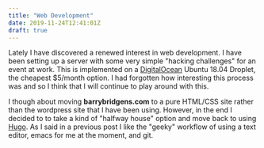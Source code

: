 ```yaml
---
title: "Web Development"
date: 2019-11-24T12:41:01Z
draft: true
---
```


Lately I have discovered a renewed interest in web development. I have been setting up a server with some very simple "hacking challenges" for an event at work. This is implemented on a [DigitalOcean](https://www.digitalocean.com "DigitalOcean's Homepage") Ubuntu 18.04 Droplet, the cheapest $5/month option. I had forgotten how interesting this process was and so I think that I will continue to play around with this.

I though about moving **barrybridgens.com** to a pure HTML/CSS site rather than the wordpress site that I have been using. However, in the end I decided to to take a kind of "halfway house" option and move back to using [Hugo](https://gohugo.io "Hugo Homepage"). As I said in a previous post I like the "geeky" workflow of using a text editor, emacs for me at the moment, and git.

